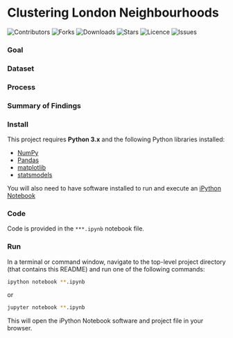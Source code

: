 # Clustering London Neighbourhoods


![Contributors](https://img.shields.io/github/contributors/walidsi/analyze-AB-test-result?style=plastic)
![Forks](https://img.shields.io/github/forks/walidsi/analyze-AB-test-result)
![Downloads](https://img.shields.io/github/downloads/walidsi/analyze-AB-test-result/total)
![Stars](https://img.shields.io/github/stars/walidsi/analyze-AB-test-result)
![Licence](https://img.shields.io/github/license/walidsi/analyze-AB-test-result)
![Issues](https://img.shields.io/github/issues/walidsi/analyze-AB-test-result)


### Goal

### Dataset

### Process

### Summary of Findings

### Install
This project requires **Python 3.x** and the following Python libraries installed:
- [NumPy](http://www.numpy.org)
- [Pandas](http://pandas.pydata.org)
- [matplotlib](http://matplotlib.org)
- [statsmodels](https://www.statsmodels.org)

You will also need to have software installed to run and execute an [iPython Notebook](http://ipython.org/notebook.html)

### Code
Code is provided in the `***.ipynb` notebook file.

### Run
In a terminal or command window, navigate to the top-level project directory (that contains this README) and run one of the following commands:

```bash
ipython notebook **.ipynb
```  
or
```bash
jupyter notebook **.ipynb
```

This will open the iPython Notebook software and project file in your browser.


